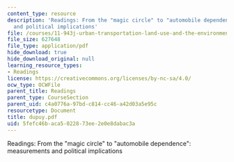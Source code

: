 ```yaml
---
content_type: resource
description: 'Readings: From the "magic circle" to "automobile dependence": measurements
  and political implications'
file: /courses/11-943j-urban-transportation-land-use-and-the-environment-spring-2002/5fefc46baca5022873ee2e0e8dabac3a_dupuy.pdf
file_size: 627648
file_type: application/pdf
hide_download: true
hide_download_original: null
learning_resource_types:
- Readings
license: https://creativecommons.org/licenses/by-nc-sa/4.0/
ocw_type: OCWFile
parent_title: Readings
parent_type: CourseSection
parent_uid: c4a0776a-97bd-c814-cc46-a42d03a5e95c
resourcetype: Document
title: dupuy.pdf
uid: 5fefc46b-aca5-0228-73ee-2e0e8dabac3a
---
```

Readings: From the "magic circle" to "automobile dependence": measurements and political implications